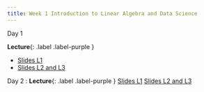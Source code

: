 ```yaml
---
title: Week 1 Introduction to Linear Algebra and Data Science
---
```


 Day 1
 
 **Lecture**{: .label .label-purple }
 - [Slides L1](https://yijiezcn.github.io/MAT2041-23F/assets/slides/L1/Lec1.pdf)
 - [Slides L2 and L3](https://yijiezcn.github.io/MAT2041-23F/assets/slides/L2/Lec1.pdf)

Day 2
: **Lecture**{: .label .label-purple }
[Slides L1](https://yijiezcn.github.io/MAT2041-23F/assets/slides/L1/Lec2.pdf)
[Slides L2 and L3](https://yijiezcn.github.io/MAT2041-23F/assets/slides/L2/Lec2.pdf)



